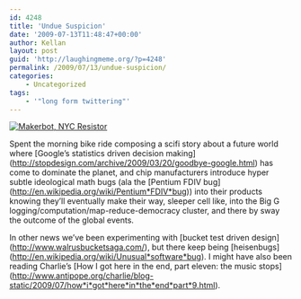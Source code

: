 ```yaml
---
id: 4248
title: 'Undue Suspicion'
date: '2009-07-13T11:48:47+00:00'
author: Kellan
layout: post
guid: 'http://laughingmeme.org/?p=4248'
permalink: /2009/07/13/undue-suspicion/
categories:
    - Uncategorized
tags:
    - '"long form twittering"'
---
```


[![Makerbot, NYC Resistor](http://farm3.static.flickr.com/2518/3712236219_1f6bd1d57f.jpg)](http://www.flickr.com/photos/kellan/3712236219/ "Makerbot, NYC Resistor by kellan, on Flickr")

Spent the morning bike ride composing a scifi story about a future world where \[Google’s statistics driven decision making\](http://stopdesign.com/archive/2009/03/20/goodbye-google.html) has come to dominate the planet, and chip manufacturers introduce hyper subtle ideological math bugs (ala the \[Pentium FDIV bug\](http://en.wikipedia.org/wiki/Pentium*FDIV*bug)) into their products knowing they’ll eventually make their way, sleeper cell like, into the Big G logging/computation/map-reduce-democracy cluster, and there by sway the outcome of the global events.

In other news we’ve been experimenting with \[bucket test driven design\](http://www.walrusbucketsaga.com/), but there keep being \[heisenbugs\](http://en.wikipedia.org/wiki/Unusual*software*bug). I might have also been reading Charlie’s \[How I got here in the end, part eleven: the music stops\](http://www.antipope.org/charlie/blog-static/2009/07/how*i*got*here*in*the*end*part*9.html).